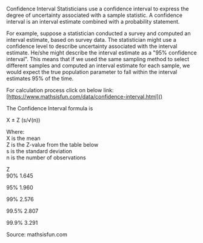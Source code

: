 
Confidence Interval Statisticians use a confidence interval to express the degree of uncertainty associated with a sample statistic. A confidence interval is an interval estimate combined with a probability statement.

For example, suppose a statistician conducted a survey and computed an interval estimate, based on survey data. The statistician might use a confidence level to describe uncertainty associated with the interval estimate. He/she might describe the interval estimate as a "95% confidence interval". This means that if we used the same sampling method to select different samples and computed an interval estimate for each sample, we would expect the true population parameter to fall within the interval estimates 95% of the time.

For calculation process click on below link:
[https://www.mathsisfun.com/data/confidence-interval.html]()

The Confidence Interval formula is

X ± Z (s/√(n))

Where:  
    X is the mean  
    Z is the Z-value from the table below  
    s is the standard deviation  
    n is the number of observations  
    
Z  
90% 1.645

95% 1.960

99% 2.576

99.5% 2.807

99.9% 3.291  

Source: mathsisfun.com